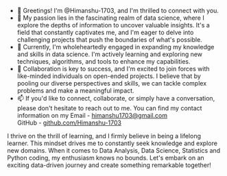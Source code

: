 - 👋 Greetings! I'm @Himanshu-1703, and I'm thrilled to connect with you.
- 👀 My passion lies in the fascinating realm of data science, where I explore the depths of information to uncover valuable insights. It's a field that constantly captivates me, and I'm eager to delve into challenging projects that push the boundaries of what's possible.
- 🌱 Currently, I'm wholeheartedly engaged in expanding my knowledge and skills in data science. I'm actively learning and exploring new techniques, algorithms, and tools to enhance my capabilities.
- 💞️ Collaboration is key to success, and I'm excited to join forces with like-minded individuals on open-ended projects. I believe that by pooling our diverse perspectives and skills, we can tackle complex problems and make a meaningful impact.
- 📫 If you'd like to connect, collaborate, or simply have a conversation, please don't hesitate to reach out to me. You can find my contact information on my 
Email - himanshu1703@gmail.com                           
GitHub - [github.com/Himanshu-1703](github.com/Himanshu-1703)
  
I thrive on the thrill of learning, and I firmly believe in being a lifelong learner. This mindset drives me to constantly seek knowledge and explore new domains. When it comes to Data Analysis, Data Science, Statistics and Python coding, my enthusiasm knows no bounds. Let's embark on an exciting data-driven journey and create something remarkable together!
<!---
Himanshu-1703/Himanshu-1703 is a ✨ special ✨ repository because its `README.md` (this file) appears on your GitHub profile.
You can click the Preview link to take a look at your changes.
--->
